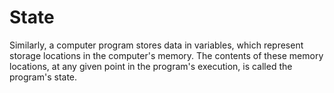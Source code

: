 State
========

Similarly, a computer program stores data in variables, which represent storage locations in the computer's memory. The contents of these memory locations, at any given point in the program's execution, is called the program's state.